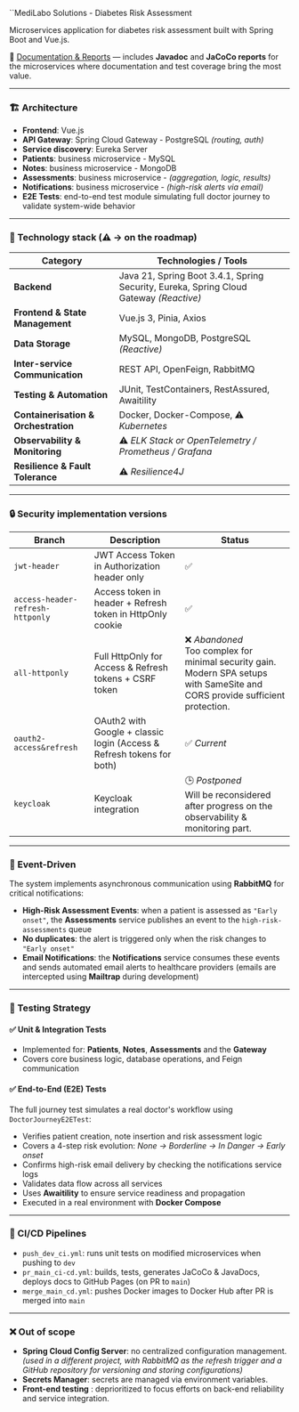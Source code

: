 ``MediLabo Solutions - Diabetes Risk Assessment

Microservices application for diabetes risk assessment built with Spring Boot and Vue.js.

📄 [Documentation & Reports](https://mr-boubakour.github.io/-BOUBAKOUR-MohamedRedha-p9-MicroServices-spring/) — includes **Javadoc** and **JaCoCo reports** for the microservices where documentation and test coverage bring the most value.

---

### 🏗️ Architecture

- **Frontend**: Vue.js
- **API Gateway**: Spring Cloud Gateway - PostgreSQL *(routing, auth)*
- **Service discovery**: Eureka Server
- **Patients**: business microservice - MySQL
- **Notes**: business microservice - MongoDB
- **Assessments**: business microservice - *(aggregation, logic, results)*
- **Notifications**: business microservice - *(high-risk alerts via email)*
- **E2E Tests**: end-to-end test module simulating full doctor journey to validate system-wide behavior

---

### 🧰 Technology stack  (⚠️ → on the roadmap)

| Category                             | Technologies / Tools                                                                   |
|--------------------------------------|----------------------------------------------------------------------------------------|
| **Backend**                          | Java 21, Spring Boot 3.4.1, Spring Security, Eureka, Spring Cloud Gateway *(Reactive)* |
| **Frontend & State Management**      | Vue.js 3, Pinia, Axios                                                                 |
| **Data Storage**                     | MySQL, MongoDB, PostgreSQL *(Reactive)*                                                |
| **Inter-service Communication**      | REST API, OpenFeign, RabbitMQ                                                          |
| **Testing & Automation**             | JUnit, TestContainers, RestAssured, Awaitility                                         |
| **Containerisation & Orchestration** | Docker, Docker-Compose, ⚠️ *Kubernetes*                                                |
| **Observability & Monitoring**       | ⚠️ *ELK Stack or OpenTelemetry / Prometheus / Grafana*                                 |
| **Resilience & Fault Tolerance**     | ⚠️ *Resilience4J*                                                                      |

---

### 🔒 Security implementation versions

| Branch | Description | Status                                                                                                                           |
|--------|-------------|----------------------------------------------------------------------------------------------------------------------------------|
| `jwt-header` | JWT Access Token in Authorization header only | ✅                                                                                                                                |
| `access-header-refresh-httponly` | Access token in header + Refresh token in HttpOnly cookie | ✅                                                                                                                                |
| `all-httponly` | Full HttpOnly for Access & Refresh tokens + CSRF token | ❌ *Abandoned*<br/>Too complex for minimal security gain. Modern SPA setups with SameSite and CORS provide sufficient protection. |
| `oauth2-access&refresh` | OAuth2 with Google + classic login (Access & Refresh tokens for both) | ✅ *Current*                                                                                                                      |
| `keycloak` | Keycloak integration | 🕒 *Postponed*<br/>Will be reconsidered after progress on the observability & monitoring part.                                   |

---

### 🔔 Event-Driven

The system implements asynchronous communication using **RabbitMQ** for critical notifications:

- **High-Risk Assessment Events**: when a patient is assessed as `"Early onset"`, the **Assessments** service publishes an event to the `high-risk-assessments` queue
- **No duplicates**: the alert is triggered only when the risk changes to `"Early onset"`
- **Email Notifications**: the **Notifications** service consumes these events and sends automated email alerts to healthcare providers (emails are intercepted using **Mailtrap** during development)

---

### 🧪 Testing Strategy

#### ✅ Unit & Integration Tests

- Implemented for: **Patients**, **Notes**, **Assessments** and the **Gateway**
- Covers core business logic, database operations, and Feign communication

#### ✅ End-to-End (E2E) Tests

The full journey test simulates a real doctor's workflow using `DoctorJourneyE2ETest`:
- Verifies patient creation, note insertion and risk assessment logic
- Covers a 4-step risk evolution: *None → Borderline → In Danger → Early onset*
- Confirms high-risk email delivery by checking the notifications service logs
- Validates data flow across all services
- Uses **Awaitility** to ensure service readiness and propagation
- Executed in a real environment with **Docker Compose**

---

### 🚀 CI/CD Pipelines

- `push_dev_ci.yml`: runs unit tests on modified microservices when pushing to `dev`
- `pr_main_ci-cd.yml`: builds, tests, generates JaCoCo & JavaDocs, deploys docs to GitHub Pages (on PR to `main`)
- `merge_main_cd.yml`: pushes Docker images to Docker Hub after PR is merged into `main`

---

### ❌ Out of scope

- **Spring Cloud Config Server**: no centralized configuration management. *(used in a different project, with RabbitMQ as the refresh trigger and a GitHub repository for versioning and storing configurations)*
- **Secrets Manager**: secrets are managed via environment variables.
- **Front-end testing** : deprioritized to focus efforts on back-end reliability and service integration.